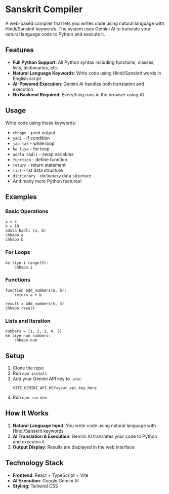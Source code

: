 # Sanskrit Compiler

A web-based compiler that lets you writes code using natural language with Hindi/Sanskrit keywords. The system uses Gemini AI to translate your natural language code to Python and execute it.

## Features

- **Full Python Support**: All Python syntax including functions, classes, lists, dictionaries, etc.
- **Natural Language Keywords**: Write code using Hindi/Sanskrit words in English script
- **AI-Powered Execution**: Gemini AI handles both translation and execution
- **No Backend Required**: Everything runs in the browser using AI

## Usage

Write code using these keywords:
- `chhapo` - print output
- `yadi` - if condition  
- `jab tak` - while loop
- `ke liye` - for loop
- `adala badli` - swap variables
- `function` - define function
- `return` - return statement
- `list` - list data structure
- `dictionary` - dictionary data structure
- And many more Python features!

## Examples

### Basic Operations
```
a = 5
b = 10
adala badli (a, b)
chhapo a
chhapo b
```

### For Loops
```
ke liye i range(5):
    chhapo i
```

### Functions
```
function add_numbers(a, b):
    return a + b

result = add_numbers(5, 3)
chhapo result
```

### Lists and Iteration
```
numbers = [1, 2, 3, 4, 5]
ke liye num numbers:
    chhapo num
```

## Setup

1. Clone the repo
2. Run `npm install`
3. Add your Gemini API key to `.env`:
   ```
   VITE_GEMINI_API_KEY=your_api_key_here
   ```
4. Run `npm run dev`

## How It Works

1. **Natural Language Input**: You write code using natural language with Hindi/Sanskrit keywords
2. **AI Translation & Execution**: Gemini AI translates your code to Python and executes it
3. **Output Display**: Results are displayed in the web interface

## Technology Stack

- **Frontend**: React + TypeScript + Vite
- **AI Execution**: Google Gemini AI
- **Styling**: Tailwind CSS
